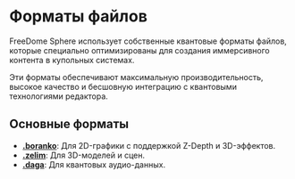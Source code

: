 # Форматы файлов

FreeDome Sphere использует собственные квантовые форматы файлов, которые специально оптимизированы для создания иммерсивного контента в купольных системах.

Эти форматы обеспечивают максимальную производительность, высокое качество и бесшовную интеграцию с квантовыми технологиями редактора.

## Основные форматы

*   **[.boranko](boranko.md)**: Для 2D-графики с поддержкой Z-Depth и 3D-эффектов.
*   **[.zelim](zelim.md)**: Для 3D-моделей и сцен.
*   **[.daga](daga.md)**: Для квантовых аудио-данных.
